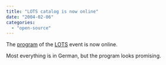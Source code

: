 ```yaml
---
title: "LOTS catalog is now online"
date: "2004-02-06"
categories: 
  - "open-source"
---
```


The [program](http://www.lots.ch/LOTS_Veranstaltungskatalog.html) of the [LOTS](http://codeconsult.ch/bertrand/archives/000217.html) event is now online.

Most everything is in German, but the program looks promising.
